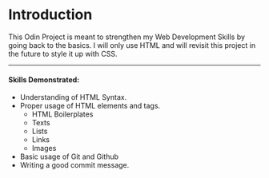# Introduction
This Odin Project is meant to strengthen my Web Development Skills by going back
to the basics. I will only use HTML and will revisit this project in the future
to style it up with CSS.

---

#### Skills Demonstrated:
* Understanding of HTML Syntax.
* Proper usage of HTML elements and tags.
    - HTML Boilerplates
    - Texts
    - Lists
    - Links
    - Images
* Basic usage of Git and Github
* Writing a good commit message.



